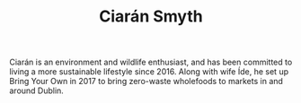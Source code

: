 ﻿---
layout: post
title: Ciarán Smyth
status: active

category: team

image:
  teaser : team/ciaran-smyth.png
---

Ciarán is an environment and wildlife enthusiast, and has been committed to living a more sustainable lifestyle since 2016. Along with wife Íde, he set up Bring Your Own in 2017 to bring zero-waste wholefoods to markets in and around Dublin. 
